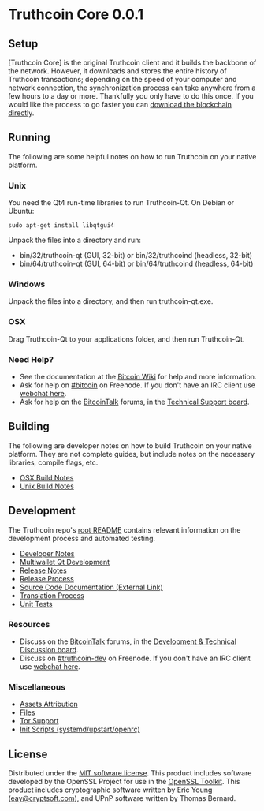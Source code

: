 Truthcoin Core 0.0.1
=====================

Setup
---------------------
[Truthcoin Core] is the original Truthcoin client and it builds the backbone of the network. However, it downloads and stores the entire history of Truthcoin transactions; depending on the speed of your computer and network connection, the synchronization process can take anywhere from a few hours to a day or more. Thankfully you only have to do this once. If you would like the process to go faster you can [download the blockchain directly](bootstrap.md).

Running
---------------------
The following are some helpful notes on how to run Truthcoin on your native platform. 

### Unix

You need the Qt4 run-time libraries to run Truthcoin-Qt. On Debian or Ubuntu:

	sudo apt-get install libqtgui4

Unpack the files into a directory and run:

- bin/32/truthcoin-qt (GUI, 32-bit) or bin/32/truthcoind (headless, 32-bit)
- bin/64/truthcoin-qt (GUI, 64-bit) or bin/64/truthcoind (headless, 64-bit)



### Windows

Unpack the files into a directory, and then run truthcoin-qt.exe.

### OSX

Drag Truthcoin-Qt to your applications folder, and then run Truthcoin-Qt.

### Need Help?

* See the documentation at the [Bitcoin Wiki](https://en.bitcoin.it/wiki/Main_Page)
for help and more information.
* Ask for help on [#bitcoin](http://webchat.freenode.net?channels=bitcoin) on Freenode. If you don't have an IRC client use [webchat here](http://webchat.freenode.net?channels=bitcoin).
* Ask for help on the [BitcoinTalk](https://bitcointalk.org/) forums, in the [Technical Support board](https://bitcointalk.org/index.php?board=4.0).

Building
---------------------
The following are developer notes on how to build Truthcoin on your native platform. They are not complete guides, but include notes on the necessary libraries, compile flags, etc.

- [OSX Build Notes](build-osx.md)
- [Unix Build Notes](build-unix.md)

Development
---------------------
The Truthcoin repo's [root README](https://github.com/truthcoin/truthcoin/blob/master/README.md) contains relevant information on the development process and automated testing.

- [Developer Notes](developer-notes.md)
- [Multiwallet Qt Development](multiwallet-qt.md)
- [Release Notes](release-notes.md)
- [Release Process](release-process.md)
- [Source Code Documentation (External Link)](https://dev.visucore.com/bitcoin/doxygen/)
- [Translation Process](translation_process.md)
- [Unit Tests](unit-tests.md)

### Resources
* Discuss on the [BitcoinTalk](https://bitcointalk.org/) forums, in the [Development & Technical Discussion board](https://bitcointalk.org/index.php?board=6.0).
* Discuss on [#truthcoin-dev](http://webchat.freenode.net/?channels=truthcoin) on Freenode. If you don't have an IRC client use [webchat here](http://webchat.freenode.net/?channels=truthcoin-dev).

### Miscellaneous
- [Assets Attribution](assets-attribution.md)
- [Files](files.md)
- [Tor Support](tor.md)
- [Init Scripts (systemd/upstart/openrc)](init.md)

License
---------------------
Distributed under the [MIT software license](http://www.opensource.org/licenses/mit-license.php).
This product includes software developed by the OpenSSL Project for use in the [OpenSSL Toolkit](https://www.openssl.org/). This product includes
cryptographic software written by Eric Young ([eay@cryptsoft.com](mailto:eay@cryptsoft.com)), and UPnP software written by Thomas Bernard.
